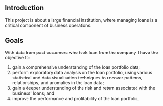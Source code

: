 ## Introduction
This project is about a large financial institution, where managing loans is a critical component of business operations.

## Goals
With data from past customers who took loan from the company, I have the objective to: 
1. gain a comprehensive understanding of the loan portfolio data;
2. perform exploratory data analysis on the loan portfolio, using various statistical and data visualisation techniques to uncover patterns, relationships, and anomalies in the loan data;
3. gain a deeper understanding of the risk and return associated with the business' loans; and
4. improve the performance and profitability of the loan portfolio,

